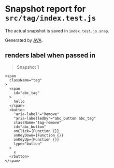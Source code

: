 # Snapshot report for `src/tag/index.test.js`

The actual snapshot is saved in `index.test.js.snap`.

Generated by [AVA](https://ava.li).

## renders label when passed in

> Snapshot 1

    <span
      className="tag"
    >
      <span
        id="abc_tag"
      >
        hello
      </span>
      <button
        "aria-label"="Remove"
        "aria-labelledby"="abc_button abc_tag"
        className="tag-remove"
        id="abc_button"
        onClick={Function {}}
        onKeyDown={Function {}}
        onKeyUp={Function {}}
        type="button"
      >
        x
      </button>
    </span>
